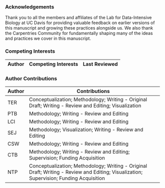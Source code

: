 ### Acknowledgements

Thank you to all the members and affiliates of the Lab for Data-Intensive Biology at UC Davis for providing valuable feedback on earlier versions of this manuscript and growing these practices alongside us. We also thank the Carpentries Community for fundamentally shaping many of the ideas and practices we cover in this manuscript.

### Competing Interests

|Author|Competing Interests|Last Reviewed|
|---|---|---|

### Author Contributions

|Author|Contributions|
|---|---|
|TER| Conceptualization; Methodology; Writing - Original Draft; Writing - Review and Editing; Visualization |
|PTB| Methodology; Writing - Review and Editing |
|LCI| Methodology; Writing - Review and Editing |
|SEJ| Methodology; Visualization; Writing - Review and Editing |
|CSW| Methodology; Writing - Review and Editing |
|CTB| Methodology; Writing - Review and Editing; Supervision; Funding Acquisition |
|NTP| Conceptualization; Methodology; Writing - Original Draft; Writing - Review and Editing; Visualization; Supervision; Funding Acquisition |
